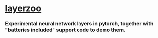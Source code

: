 # [layerzoo](https://github.com/knighton/layer-zoo/tree/master/layerzoo/layer)

### Experimental neural network layers in pytorch, together with "batteries included" support code to demo them.
